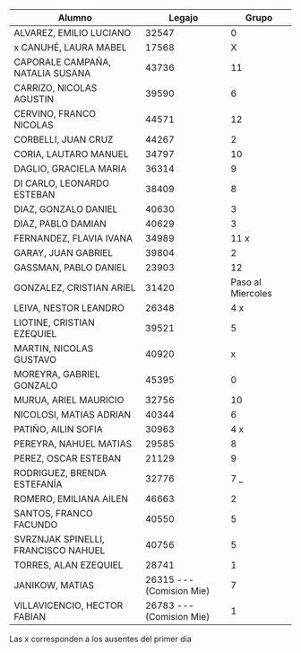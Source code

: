 | Alumno |  Legajo |  Grupo |
|  --- |   ---  |   ---  |   
| ALVAREZ, EMILIO LUCIANO | 32547 |  0  |   
| x  CANUHÉ, LAURA MABEL | 17568 | X   |
| CAPORALE CAMPAÑA, NATALIA SUSANA | 43736 | 11  |
| CARRIZO, NICOLAS AGUSTIN | 39590 | 6   |
| CERVINO, FRANCO NICOLAS | 44571 |  12  |
| CORBELLI, JUAN CRUZ | 44267 |  2  |
| CORIA, LAUTARO MANUEL | 34797 |  10  |
| DAGLIO, GRACIELA MARIA | 36314 |  9  |
| DI CARLO, LEONARDO ESTEBAN | 38409 |  8 |
| DIAZ, GONZALO DANIEL | 40630 | 3   |
| DIAZ, PABLO DAMIAN | 40629 |  3  |
| FERNANDEZ, FLAVIA IVANA | 34989 | 11 x |
| GARAY, JUAN GABRIEL | 39804 | 2   |
| GASSMAN, PABLO DANIEL | 23903 |  12  |
| GONZALEZ, CRISTIAN ARIEL | 31420 |  Paso al Miercoles   |
| LEIVA, NESTOR LEANDRO | 26348 |  4 x |
| LIOTINE, CRISTIAN EZEQUIEL | 39521 | 5   |
| MARTIN, NICOLAS GUSTAVO | 40920 |  x  |
| MOREYRA, GABRIEL GONZALO | 45395 |  0  |
| MURUA, ARIEL MAURICIO | 32756 | 10   |
| NICOLOSI, MATIAS ADRIAN | 40344 |  6  |
| PATIÑO, AILIN SOFIA | 30963 |  4 x |
| PEREYRA, NAHUEL MATIAS | 29585 |   8 |
| PEREZ, OSCAR ESTEBAN | 21129 | 9 |
| RODRIGUEZ, BRENDA ESTEFANÍA | 32776 |  7 _ |
| ROMERO, EMILIANA AILEN | 46663 | 2   |
| SANTOS, FRANCO FACUNDO | 40550 |  5  |
| SVRZNJAK SPINELLI, FRANCISCO NAHUEL | 40756 | 5   |
| TORRES, ALAN EZEQUIEL | 28741 |  1  |
| JANIKOW, MATIAS |  26315 --- (Comision Mie)| 7   | 
| VILLAVICENCIO, HECTOR FABIAN | 26783 --- (Comision Mie) | 1 |
 
Las x corresponden a los ausentes del primer dia